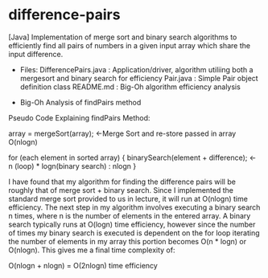 # difference-pairs
[Java] Implementation of merge sort and binary search algorithms to efficiently find all pairs of numbers in a given input array which share the input difference.

* Files:
DifferencePairs.java : Application/driver, algorithm utiliing both a mergesort and binary search for efficiency
Pair.java : Simple Pair object definition class
README.md : Big-Oh algorithm efficiency analysis

* Big-Oh Analysis of findPairs method

Pseudo Code Explaining findPairs Method:

array = mergeSort(array); ←Merge Sort and re-store passed in array  O(nlogn)

for (each element in sorted array)
{
	binarySearch(element + difference); ← n (loop) * logn(binary search) : nlogn
}


I have found that my algorithm for finding the difference pairs will be roughly that of merge sort + binary search. Since I implemented the standard merge sort provided to us in lecture, it will run at O(nlogn) time efficiency. The next step in my algorithm involves executing a binary search n times, where n is the number of elements in the entered array. A binary search typically runs at O(logn) time efficiency, however since the number of times my binary search is executed is dependent on the for loop iterating the number of elements in my array this portion becomes O(n * logn) or O(nlogn). This gives me a final time complexity of:

O(nlogn + nlogn) = O(2nlogn) time efficiency
